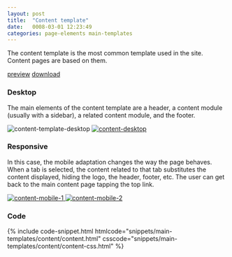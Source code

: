 ```yaml
---
layout: post
title:  "Content template"
date:   0008-03-01 12:23:49
categories: page-elements main-templates
---
```


The content template is the most common template used in the site. Content pages are based on them.

<a class="btn btn--preview" target="_blank" href="http://localhost:4000/gfw-style-guides/downloads/main-templates/content/index.html">preview</a>
<a class="btn btn--download" download="content-template.zip" href="http://localhost:4000/gfw-style-guides/downloads/main-templates/content/content.zip">download</a>

### Desktop

The main elements of the content template are a header, a content module (usually with a sidebar),
a related content module, and the footer.


<div class="gallery">
  <img src="/gfw-style-guides/images/posts/main-templates/content-template/03-01-content-template-desktop.png" alt="content-template-desktop">
  <a href="/gfw-style-guides/images/posts/main-templates/content-template/03-02-content-desktop-full.jpg">
    <img src="/gfw-style-guides/images/posts/main-templates/content-template/03-02-content-desktop.png" alt="content-desktop">
  </a>
</div>


### Responsive

In this case, the mobile adaptation changes the way the page behaves. When a tab is selected, the content
related to that tab substitutes the content displayed, hiding the logo, the header, footer, etc. The user can
get back to the main content page tapping the top link.


<div class="gallery">
  <a href="/gfw-style-guides/images/posts/main-templates/content-template/03-03-content-mobile-1-full.jpg">
    <img src="/gfw-style-guides/images/posts/main-templates/content-template/03-03-content-mobile-1.png" alt="content-mobile-1">
  </a>
  <a href="/gfw-style-guides/images/posts/main-templates/content-template/03-04-content-mobile-2-full.jpg">
    <img src="/gfw-style-guides/images/posts/main-templates/content-template/03-04-content-mobile-2.png" alt="content-mobile-2">
  </a>
</div>

### Code

<div id="code-snippet-box1" class="code-snippet-box">
  {% include code-snippet.html htmlcode="snippets/main-templates/content/content.html" csscode="snippets/main-templates/content/content-css.html" %}
</div>
